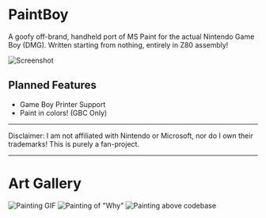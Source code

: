 # PaintBoy
A goofy off-brand, handheld port of MS Paint for the actual Nintendo Game Boy (DMG). Written starting from nothing, entirely in Z80 assembly!

![Screenshot](https://i.gyazo.com/5d500f32afa5f0998c83244061b8c179.png)

## Planned Features
- Game Boy Printer Support
- Paint in colors! (GBC Only)

---

Disclaimer: I am not affiliated with Nintendo or Microsoft, nor do I own their trademarks! This is purely a fan-project.

---

# Art Gallery

![Painting GIF](https://i.gyazo.com/bf276c72e22d9e250105f4ed0a1bebdd.gif)
![Painting of "Why"](https://i.gyazo.com/5bc9b75523cec526d8fc12cfe3aa0d20.png)
![Painting above codebase](https://cdn.discordapp.com/attachments/275792021510160385/462862363339653122/unknown.png)


